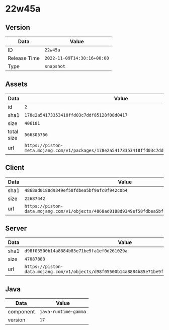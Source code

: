 # 22w45a

## Version

|**Data**        | **Value**                 |
|----------------|-------------------------|
| ID   | ```22w45a```   |
| Release Time   | ```2022-11-09T14:30:16+00:00```   |
| Type   | ```snapshot```   |

## Assets

|**Data**        | **Value**                 |
|----------------|-------------------------|
| id   | ```2```   |
| sha1   | ```178e2a54173353418ffd03c7ddf85128f08d0417```   |
| size   | ```406181```   |
| total size  | ```566305756```  |
| url       | ```https://piston-meta.mojang.com/v1/packages/178e2a54173353418ffd03c7ddf85128f08d0417/2.json``` |

## Client

|**Data**        | **Value**                 |
|----------------|-------------------------|
| sha1   | ```4868ad0188d9349ef58fdbea5bf9afc0f942c0b4```   |
| size   | ```22687442```   |
| url       | ```https://piston-data.mojang.com/v1/objects/4868ad0188d9349ef58fdbea5bf9afc0f942c0b4/client.jar``` |

## Server

|**Data**        | **Value**                 |
|----------------|-------------------------|
| sha1   | ```d98f05500b14a8884b85e71be9fa1ef0d261029a```   |
| size   | ```47087883```   |
| url       | ```https://piston-data.mojang.com/v1/objects/d98f05500b14a8884b85e71be9fa1ef0d261029a/server.jar``` |

## Java

|**Data**        | **Value**                 |
|----------------|-------------------------|
| component   | ```java-runtime-gamma```   |
| version   | ```17```   |
